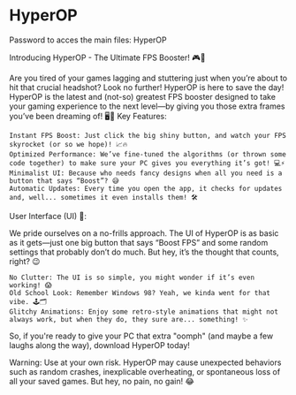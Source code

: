 # HyperOP

Password to acces the main files: HyperOP

Introducing HyperOP - The Ultimate FPS Booster! 🎮🚀

Are you tired of your games lagging and stuttering just when you’re about to hit that crucial headshot? Look no further! HyperOP is here to save the day! HyperOP is the latest and (not-so) greatest FPS booster designed to take your gaming experience to the next level—by giving you those extra frames you’ve been dreaming of! 🖥️🎯
Key Features:

    Instant FPS Boost: Just click the big shiny button, and watch your FPS skyrocket (or so we hope)! 📈🔥
    Optimized Performance: We’ve fine-tuned the algorithms (or thrown some code together) to make sure your PC gives you everything it’s got! 💻⚡
    Minimalist UI: Because who needs fancy designs when all you need is a button that says “Boost”? 😅
    Automatic Updates: Every time you open the app, it checks for updates and, well... sometimes it even installs them! 🛠️

User Interface (UI) 😬:

We pride ourselves on a no-frills approach. The UI of HyperOP is as basic as it gets—just one big button that says “Boost FPS” and some random settings that probably don’t do much. But hey, it’s the thought that counts, right? 😉

    No Clutter: The UI is so simple, you might wonder if it’s even working! 😱
    Old School Look: Remember Windows 98? Yeah, we kinda went for that vibe. 🕹️🗂️
    Glitchy Animations: Enjoy some retro-style animations that might not always work, but when they do, they sure are... something! ✨

So, if you're ready to give your PC that extra "oomph" (and maybe a few laughs along the way), download HyperOP today!

Warning: Use at your own risk. HyperOP may cause unexpected behaviors such as random crashes, inexplicable overheating, or spontaneous loss of all your saved games. But hey, no pain, no gain! 😂
